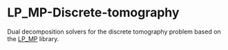 # LP_MP-Discrete-tomography
Dual decomposition solvers for the discrete tomography problem based on the [LP_MP](https://github.com/pawelswoboda/LP_MP) library.

